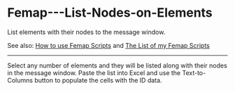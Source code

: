 # Femap---List-Nodes-on-Elements
List elements with their nodes to the message window.

See also: [How to use Femap Scripts](https://github.com/aaronjasso/How_to_use_Femap_Scripts) and [The List of my Femap Scripts](https://github.com/aaronjasso/My-Femap-Scripts)

---

Select any number of elements and they will be listed along with their nodes in the message window. Paste the list into Excel and use the Text-to-Columns button to populate the cells with the ID data.

